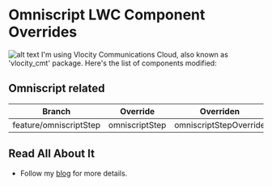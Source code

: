 # Omniscript LWC Component Overrides

![alt text](https://github.com/srijanseal/vlobase-vlocitylwc/tree/public/vlobase/force-app/main/default/staticresources/omniscriptStepLogo.png "Vlobase")
I'm using Vlocity Communications Cloud, also known as 'vlocity_cmt' package. Here's the list of components modified:

## Omniscript related

| Branch                    | Override       | Overriden              |
|:-------------------------:|:--------------:|:----------------------:|
| feature/omniscriptStep    | omniscriptStep | omniscriptStepOverride |

## Read All About It

- Follow my [blog](https://srijanseal.blogspot.com) for more details.